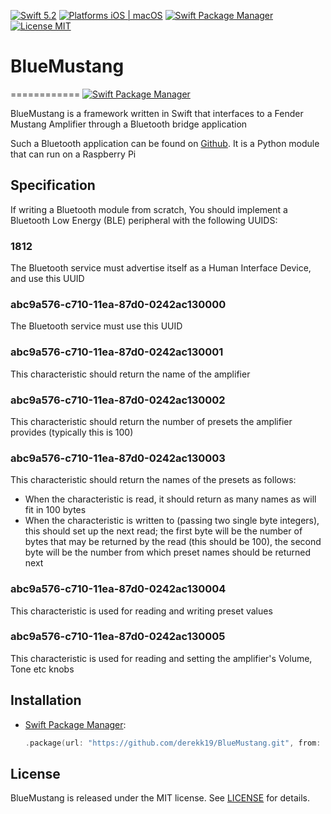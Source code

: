 [![Swift 5.2](https://img.shields.io/badge/Swift-5.1-orange.svg?style=flat)](https://swift.org)
[![Platforms iOS | macOS](https://img.shields.io/badge/Platforms-iOS%20%7C%20macOS-lightgray.svg?style=flat)](http://www.apple.com)
[![Swift Package Manager](https://img.shields.io/badge/SPM-compatible-brightgreen.svg)](https://github.com/apple/swift-package-manager)
[![License MIT](https://img.shields.io/badge/License-MIT-lightgrey.svg?style=flat)](https://github.com/tadija/AEXML/blob/master/LICENSE)
# BlueMustang
============
[![Swift Package Manager](https://rawgit.com/jlyonsmith/artwork/master/SwiftPackageManager/swiftpackagemanager-compatible.svg)](https://swift.org/package-manager/)

BlueMustang is a framework written in Swift that interfaces to a Fender Mustang Amplifier through a Bluetooth bridge application

Such a Bluetooth application can be found on [Github](https://github.com/derekk19/blue_mustang). It is a Python module that can run on a Raspberry Pi

## Specification
If writing a Bluetooth module from scratch, You should implement a Bluetooth Low Energy (BLE) peripheral with the following UUIDS:

### 1812
The Bluetooth service must advertise itself as a Human Interface Device, and use this UUID
### abc9a576-c710-11ea-87d0-0242ac130000
The Bluetooth service must use this UUID
### abc9a576-c710-11ea-87d0-0242ac130001
This characteristic should return the name of the amplifier
### abc9a576-c710-11ea-87d0-0242ac130002
This characteristic should return the number of presets the amplifier provides (typically this is 100)
### abc9a576-c710-11ea-87d0-0242ac130003
This characteristic should return the names of the presets as follows:  
* When the characteristic is read, it should return as many names as will fit in 100 bytes  
* When the characteristic is written to (passing two single byte integers), this should set up the next read; the first byte will be the number of bytes that may be returned by the read (this should be 100), the second byte will be the number from which preset names should be returned next
### abc9a576-c710-11ea-87d0-0242ac130004
This characteristic is used for reading and writing preset values
### abc9a576-c710-11ea-87d0-0242ac130005
This characteristic is used for reading and setting the amplifier's Volume, Tone etc knobs

## Installation

- [Swift Package Manager](https://swift.org/package-manager/):

    ```swift
    .package(url: "https://github.com/derekk19/BlueMustang.git", from: "1.0.0")
    ```

## License
BlueMustang is released under the MIT license. See [LICENSE](LICENSE) for details.
